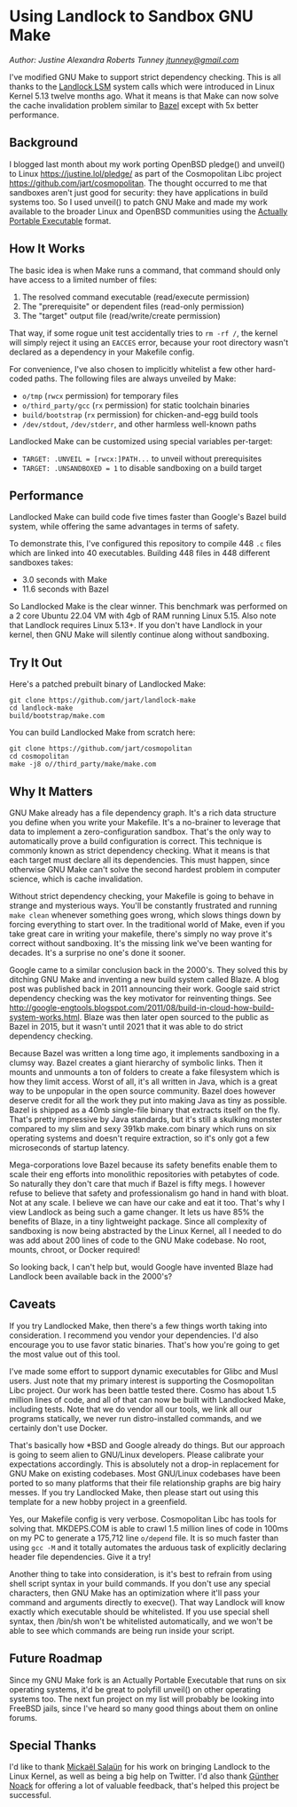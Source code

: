 # Using Landlock to Sandbox GNU Make

*Author: Justine Alexandra Roberts Tunney <jtunney@gmail.com>*

I've modified GNU Make to support strict dependency checking. This is
all thanks to the [Landlock LSM](https://landlock.io/) system calls
which were introduced in Linux Kernel 5.13 twelve months ago. What it
means is that Make can now solve the cache invalidation problem similar
to [Bazel](https://bazel.build/) except with 5x better performance.

## Background

I blogged last month about my work porting OpenBSD pledge() and unveil()
to Linux <https://justine.lol/pledge/> as part of the Cosmopolitan Libc
project <https://github.com/jart/cosmopolitan>. The thought occurred to
me that sandboxes aren't just good for security: they have applications
in build systems too. So I used unveil() to patch GNU Make and made my
work available to the broader Linux and OpenBSD communities using the
[Actually Portable Executable](https://justine.lol/ape.html) format.

## How It Works

The basic idea is when Make runs a command, that command should only
have access to a limited number of files:

1. The resolved command executable (read/execute permission)
2. The "prerequisite" or dependent files (read-only permission)
3. The "target" output file (read/write/create permission)

That way, if some rogue unit test accidentally tries to `rm -rf /`, the
kernel will simply reject it using an `EACCES` error, because your root
directory wasn't declared as a dependency in your Makefile config.

For convenience, I've also chosen to implicitly whitelist a few other
hard-coded paths. The following files are always unveiled by Make:

- `o/tmp` (`rwcx` permission) for temporary files
- `o/third_party/gcc` (`rx` permission) for static toolchain binaries
- `build/bootstrap` (`rx` permission) for chicken-and-egg build tools
- `/dev/stdout`, `/dev/stderr`, and other harmless well-known paths

Landlocked Make can be customized using special variables per-target:

- `TARGET: .UNVEIL = [rwcx:]PATH...` to unveil without prerequisites
- `TARGET: .UNSANDBOXED = 1` to disable sandboxing on a build target

## Performance

Landlocked Make can build code five times faster than Google's Bazel
build system, while offering the same advantages in terms of safety.

To demonstrate this, I've configured this repository to compile 448 `.c`
files which are linked into 40 executables. Building 448 files in 448
different sandboxes takes:

- 3.0 seconds with Make
- 11.6 seconds with Bazel

So Landlocked Make is the clear winner. This benchmark was performed on
a 2 core Ubuntu 22.04 VM with 4gb of RAM running Linux 5.15. Also note
that Landlock requires Linux 5.13+. If you don't have Landlock in your
kernel, then GNU Make will silently continue along without sandboxing.

## Try It Out

Here's a patched prebuilt binary of Landlocked Make:

```
git clone https://github.com/jart/landlock-make
cd landlock-make
build/bootstrap/make.com
```

You can build Landlocked Make from scratch here:

```
git clone https://github.com/jart/cosmopolitan
cd cosmopolitan
make -j8 o//third_party/make/make.com
```

## Why It Matters

GNU Make already has a file dependency graph. It's a rich data structure
you define when you write your Makefile. It's a no-brainer to leverage
that data to implement a zero-configuration sandbox. That's the only way
to automatically prove a build configuration is correct. This technique
is commonly known as strict dependency checking. What it means is that
each target must declare all its dependencies. This must happen, since
otherwise GNU Make can't solve the second hardest problem in computer
science, which is cache invalidation.

Without strict dependency checking, your Makefile is going to behave in
strange and mysterious ways. You'll be constantly frustrated and running
`make clean` whenever something goes wrong, which slows things down by
forcing everything to start over. In the traditional world of Make, even
if you take great care in writing your makefile, there's simply no way
prove it's correct without sandboxing. It's the missing link we've been
wanting for decades. It's a surprise no one's done it sooner.

Google came to a similar conclusion back in the 2000's. They solved this
by ditching GNU Make and inventing a new build system called Blaze. A
blog post was published back in 2011 announcing their work. Google said
strict dependency checking was the key motivator for reinventing things.
See <http://google-engtools.blogspot.com/2011/08/build-in-cloud-how-build-system-works.html>.
Blaze was then later open sourced to the public as Bazel in 2015, but it
wasn't until 2021 that it was able to do strict dependency checking.

Because Bazel was written a long time ago, it implements sandboxing in a
clumsy way. Bazel creates a giant hierarchy of symbolic links. Then it
mounts and unmounts a ton of folders to create a fake filesystem which
is how they limit access. Worst of all, it's all written in Java, which
is a great way to be unpopular in the open source community. Bazel does
however deserve credit for all the work they put into making Java as
tiny as possible. Bazel is shipped as a 40mb single-file binary that
extracts itself on the fly. That's pretty impressive by Java standards,
but it's still a skulking monster compared to my slim and sexy 391kb
make.com binary which runs on six operating systems and doesn't require
extraction, so it's only got a few microseconds of startup latency.

Mega-corporations love Bazel because its safety benefits enable them to
scale their eng efforts into monolithic repositories with petabytes of
code. So naturally they don't care that much if Bazel is fifty megs. I
however refuse to believe that safety and professionalism go hand in
hand with bloat. Not at any scale. I believe we can have our cake and
eat it too. That's why I view Landlock as being such a game changer. It
lets us have 85% the benefits of Blaze, in a tiny lightweight package.
Since all complexity of sandboxing is now being abstracted by the Linux
Kernel, all I needed to do was add about 200 lines of code to the GNU
Make codebase. No root, mounts, chroot, or Docker required!

So looking back, I can't help but, would Google have invented Blaze had
Landlock been available back in the 2000's?

## Caveats

If you try Landlocked Make, then there's a few things worth taking into
consideration. I recommend you vendor your dependencies. I'd also
encourage you to use favor static binaries. That's how you're going to
get the most value out of this tool.

I've made some effort to support dynamic executables for Glibc and Musl
users. Just note that my primary interest is supporting the Cosmopolitan
Libc project. Our work has been battle tested there. Cosmo has about 1.5
million lines of code, and all of that can now be built with Landlocked
Make, including tests. Note that we do vendor all our tools, we link all
our programs statically, we never run distro-installed commands, and we
certainly don't use Docker.

That's basically how *BSD and Google already do things. But our approach
is going to seem alien to GNU/Linux developers. Please calibrate your
expectations accordingly. This is absolutely not a drop-in replacement
for GNU Make on existing codebases. Most GNU/Linux codebases have been
ported to so many platforms that their file relationship graphs are big
hairy messes. If you try Landlocked Make, then please start out using
this template for a new hobby project in a greenfield.

Yes, our Makefile config is very verbose. Cosmopolitan Libc has tools
for solving that. MKDEPS.COM is able to crawl 1.5 million lines of code
in 100ms on my PC to generate a 175,712 line `o/depend` file. It is so
much faster than using `gcc -M` and it totally automates the arduous
task of explicitly declaring header file dependencies. Give it a try!

Another thing to take into consideration, is it's best to refrain from
using shell script syntax in your build commands. If you don't use any
special characters, then GNU Make has an optimization where it'll pass
your command and arguments directly to execve(). That way Landlock will
know exactly which executable should be whitelisted. If you use special
shell syntax, then /bin/sh won't be whitelisted automatically, and we
won't be able to see which commands are being run inside your script.

## Future Roadmap

Since my GNU Make fork is an Actually Portable Executable that runs on
six operating systems, it'd be great to polyfill unveil() on other
operating systems too. The next fun project on my list will probably be
looking into FreeBSD jails, since I've heard so many good things about
them on online forums.

## Special Thanks

I'd like to thank [Mickaël Salaün](https://twitter.com/l0kod) for his
work on bringing Landlock to the Linux Kernel, as well as being a big
help on Twitter. I'd also thank [Günther
Noack](https://www.unix-ag.uni-kl.de/~guenther/) for offering a lot of
valuable feedback, that's helped this project be successful.
